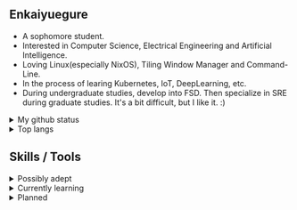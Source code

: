 ## Enkaiyuegure

- A sophomore student.
- Interested in Computer Science, Electrical Engineering and Artificial Intelligence.
- Loving Linux(especially NixOS), Tiling Window Manager and Command-Line.
- In the process of learing Kubernetes, IoT, DeepLearning, etc.
- During undergraduate studies, develop into FSD. Then specialize in SRE during graduate studies. It's a bit difficult, but I like it. :)

<details>
  <summary>My github status</summary>
  <a>
    <img src="https://github-readme-stats.vercel.app/api?username=Enkaiyuegure&count_private=true&show_icons=true&bg_color=161320&text_color=D9E0EE&icon_color=DDB6F2&title_color=96CDFB"/>
  </a>
</details>

<details>
  <summary>Top langs</summary>
  <a>
    <img src="https://github-readme-stats.vercel.app/api/top-langs/?username=Enkaiyuegure&langs_count=10&theme=tokyonight&layout=compact"/>
  </a>
</details>

## Skills / Tools
<details>
  <summary>Possibly adept</summary>
    <blockquote>  
        In other words, already crossed the beginner's threshold.  
    </blockquote>  
    <!-- Badges List: https://github.com/alexandresanlim/Badges4-README.md-Profile -->
    <!-- Badges Search: https://github.com/Aveek-Saha/GitHub-Profile-Badges -->
    <div>  
        <a href="https://github.com/torvalds/linux">  
            <img src="https://img.shields.io/badge/Linux-FCC624?style=for-the-badge&amp;logo=linux&amp;logoColor=black" alt="Linux">  
        </a>  
        <a href="https://github.com/AstroNvim/AstroNvim">  
            <img src="https://img.shields.io/badge/NeoVim-%2357A143.svg?&amp;style=for-the-badge&amp;logo=neovim&amp;logoColor=white" alt="Neovim">  
        </a>  
        <br>  
        <img src="https://img.shields.io/badge/51%20MCU-000000?style=for-the-badge&amp;logo=&amp;logoColor=white" alt="51 MCU">  
        <img src="https://img.shields.io/badge/STM32-03234B?style=for-the-badge&amp;logo=stmicroelectronics&amp;logoColor=white" alt="STM32">  
        <br>  
        <img src="https://img.shields.io/badge/C-00599C?style=for-the-badge&amp;logo=c&amp;logoColor=white" alt="C">  
        <img src="https://img.shields.io/badge/C%2B%2B-00599C?style=for-the-badge&amp;logo=c%2B%2B&amp;logoColor=white" alt="C++">  
        <a href="https://github.com/python/cpython">  
            <img src="https://img.shields.io/badge/python-%2314354C.svg?style=for-the-badge&amp;logo=python&amp;logoColor=white" alt="Python">  
        </a>  
        <img src="https://img.shields.io/badge/Java-007396?style=for-the-badge&amp;logoColor=white" alt="Java">  
        <img src="https://img.shields.io/badge/Lua-2C2D72?style=for-the-badge&amp;logo=lua&amp;logoColor=white" alt="Lua">  
        <img src="https://img.shields.io/badge/PHP-777BB4.svg?style=for-the-badge&amp;logo=PHP&amp;logoColor=white" alt="PHP">  
        <img src="https://img.shields.io/badge/HTML5-E34F26?style=for-the-badge&amp;logo=html5&amp;logoColor=white" alt="HTML">  
        <img src="https://img.shields.io/badge/CSS3-1572B6?style=for-the-badge&amp;logo=css3&amp;logoColor=white" alt="CSS">  
        <img src="https://img.shields.io/badge/JavaScript-F7DF1E?style=for-the-badge&amp;logo=javascript&amp;logoColor=black" alt="JavaScript">  
        <br>  
        <img src="https://img.shields.io/badge/React-61DAFB?style=for-the-badge&amp;logo=react&amp;logoColor=black" alt="React">  
        <img src="https://img.shields.io/badge/Vue.js-4FC08D.svg?style=for-the-badge&amp;logo=vuedotjs&amp;logoColor=white" alt="Vue.js Badge">  
        <img src="https://img.shields.io/badge/Docker-2496ED?style=for-the-badge&amp;logo=docker&amp;logoColor=white" alt="Docker">  
        <img src="https://img.shields.io/badge/Spring%20Boot-6DB33F?style=for-the-badge&amp;logo=springboot&amp;logoColor=white" alt="Spring Boot">  
        <img src="https://img.shields.io/badge/Django-092E20?style=for-the-badge&amp;logo=django&amp;logoColor=white" alt="Django">  
        <br>  
        <img src="https://img.shields.io/badge/Alibaba%20Cloud-FF6A00.svg?style=for-the-badge&amp;logo=Alibaba-Cloud&amp;logoColor=white" alt="Alibaba-Cloud">  
    </div>  
</details>

<details>
  <summary>Currently learning</summary>
    <div>  
        <a href="https://github.com/NixOS/nixpkgs">  
            <img src="https://img.shields.io/badge/NixOS-5277C3?style=for-the-badge&amp;logo=nixos&amp;logoColor=white" alt="NixOS">  
        </a>  
        <br>  
        <a href="https://github.com/doomemacs/doomemacs">  
            <img src="https://img.shields.io/badge/Emacs-%237F5AB6.svg?&amp;style=for-the-badge&amp;logo=gnu-emacs&amp;logoColor=white" alt="Emacs">  
        </a>  
        <br>  
        <a href="https://github.com/golang/go">  
            <img src="https://img.shields.io/badge/go-%2300ADD8.svg?style=for-the-badge&amp;logo=go&amp;logoColor=white" alt="Go">  
        </a>  
        <br>  
        <a href="https://gohugo.io/">  
            <img src="https://img.shields.io/badge/Hugo-FF4088.svg?style=for-the-badge&amp;logo=Hugo&amp;logoColor=white" alt="Hugo">  
        </a>  
        <img src="https://img.shields.io/badge/Gatsby-663399.svg?style=for-the-badge&amp;logo=Gatsby&amp;logoColor=white" alt="Gatsby">  
        <img src="https://img.shields.io/badge/PyTorch-EE4C2C.svg?style=for-the-badge&amp;logo=PyTorch&amp;logoColor=white" alt="Pytorch">  
        <img src="https://img.shields.io/badge/Proxmox%20VE-E57000?style=for-the-badge&amp;logo=proxmox&amp;logoColor=white" alt="Proxmox VE">  
        <br>  
        <a href="https://github.com/kubernetes/kubernetes">  
            <img src="https://img.shields.io/badge/kubernetes-%23326ce5.svg?style=for-the-badge&amp;logo=kubernetes&amp;logoColor=white" alt="Kubernetes">  
        </a>  
        <img src="https://img.shields.io/badge/LXC-008000?style=for-the-badge&amp;logo=linux&amp;logoColor=white" alt="LXC">  
        <a href="https://github.com/nginx/nginx">  
            <img src="https://img.shields.io/badge/Nginx-%23009639.svg?style=for-the-badge&amp;logo=nginx&amp;logoColor=white" alt="Nginx">  
        </a>  
        <br>  
        <a href="https://github.com/vercel/vercel">  
            <img src="https://img.shields.io/badge/Vercel-000000?style=for-the-badge&amp;logo=vercel&amp;logoColor=white" alt="Vercel">  
        </a>  
    </div>
  </details>

<details>
  <summary>Planned</summary>
    <div>  
        <a href="https://riscv.org/">  
            <img src="https://img.shields.io/badge/RISCV-283272.svg?style=for-the-badge&amp;logo=RISC-V&amp;logoColor=white" alt="Risc-v">  
        </a>  
        <a href="https://www.arm.com/">  
            <img src="https://img.shields.io/badge/Arm-0091BD.svg?style=for-the-badge&amp;logo=Arm&amp;logoColor=white" alt="ARM">  
        </a>  
        <br>  
        <img src="https://img.shields.io/badge/Rust-000000.svg?style=for-the-badge&amp;logo=Rust&amp;logoColor=white" alt="Rust">  
        <img src="https://img.shields.io/badge/TypeScript-007ACC?style=for-the-badge&amp;logo=typescript&amp;logoColor=white" alt="TypeScript">  
    </div>  
</details>
